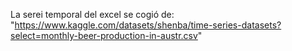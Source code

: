 La serei temporal del excel se cogió de: "https://www.kaggle.com/datasets/shenba/time-series-datasets?select=monthly-beer-production-in-austr.csv"
